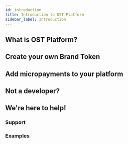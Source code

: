 ```yaml
---
id: introduction
title: Introduction to OST Platform
sidebar_label: Introduction
---
```


## What is OST Platform?

## Create your own Brand Token

## Add micropayments to your platform

## Not a developer?

## We're here to help!

### Support

### Examples